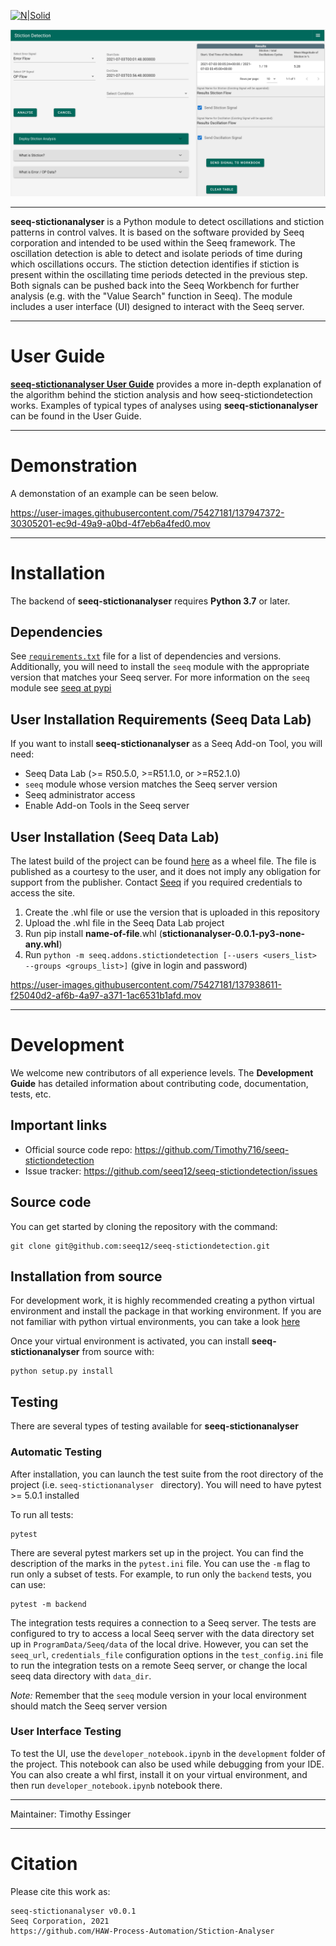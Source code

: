 [![N|Solid](https://www.seeq.com/sites/default/files/seeq-logo-navbar-small.png)](https://www.seeq.com)

[![N|Scheme](StictionDetectionExample.png)](https://www.seeq.com)

----

**seeq-stictionanalyser** is a Python module to detect oscillations and stiction patterns in control valves. It is based on the software provided by Seeq corporation and intended to be used within the Seeq framework. The oscillation detection is able to detect and isolate periods of time during which oscillations occurs. The stiction detection identifies if stiction is present within the oscillating time periods detected in the previous step. Both signals can be pushed back into the Seeq Workbench for further analysis (e.g. with the "Value Search" function in Seeq). The module includes a user interface (UI) designed to interact with the Seeq server.

----

# User Guide

[**seeq-stictionanalyser User Guide**](https://github.com/HAW-Process-Automation/Stiction-Analyser/blob/main/DocumentationStictionAnalyser.md)
provides a more in-depth explanation of the algorithm behind the stiction analysis and how seeq-stictiondetection works. Examples of typical types
of analyses using **seeq-stictionanalyser** can be found in the User Guide.

----

# Demonstration

A demonstation of an example can be seen below.

https://user-images.githubusercontent.com/75427181/137947372-30305201-ec9d-49a9-a0bd-4f7eb6a4fed0.mov

----
# Installation

The backend of **seeq-stictionanalyser** requires **Python 3.7** or later.

## Dependencies

See [`requirements.txt`](/requirements.txt) file for a list of
dependencies and versions. Additionally, you will need to install the `seeq` module with the appropriate version that
matches your Seeq server. For more information on the `seeq` module see [seeq at pypi](https://pypi.org/project/seeq/)

## User Installation Requirements (Seeq Data Lab)

If you want to install **seeq-stictionanalyser** as a Seeq Add-on Tool, you will need:

- Seeq Data Lab (>= R50.5.0, >=R51.1.0, or >=R52.1.0)
- `seeq` module whose version matches the Seeq server version
- Seeq administrator access
- Enable Add-on Tools in the Seeq server

## User Installation (Seeq Data Lab)

The latest build of the project can be found [here](https://pypi.seeq.com/) as a wheel file. The file is published as a
courtesy to the user, and it does not imply any obligation for support from the publisher. Contact
[Seeq](mailto:applied.research@seeq.com?subject=[seeq-stictiondetection]%20General%20Question) if you required credentials to
access the site.

1. Create the .whl file or use the version that is uploaded in this repository
2. Upload the .whl file in the Seeq Data Lab project
3. Run pip install **name-of-file**.whl (**stictionanalyser-0.0.1-py3-none-any.whl**)
4. Run `python -m seeq.addons.stictiondetection [--users <users_list> --groups <groups_list>]` (give in login and password)

https://user-images.githubusercontent.com/75427181/137938611-f25040d2-af6b-4a97-a371-1ac6531b1afd.mov

----



# Development

We welcome new contributors of all experience levels. The **Development Guide** has detailed information about
contributing code, documentation, tests, etc.

## Important links

* Official source code repo: https://github.com/Timothy716/seeq-stictiondetection
* Issue tracker: https://github.com/seeq12/seeq-stictiondetection/issues

## Source code

You can get started by cloning the repository with the command:

```shell
git clone git@github.com:seeq12/seeq-stictiondetection.git
```

## Installation from source

For development work, it is highly recommended creating a python virtual environment and install the package in that
working environment. If you are not familiar with python virtual environments, you can take a
look [here](https://docs.python.org/3.8/tutorial/venv.html)

Once your virtual environment is activated, you can install **seeq-stictionanalyser** from source with:

```shell
python setup.py install
```

## Testing

There are several types of testing available for **seeq-stictionanalyser**

### Automatic Testing

After installation, you can launch the test suite from the root directory of the project (i.e. `seeq-stictionanalyser `
directory). You will need to have pytest >= 5.0.1 installed

To run all tests:

```shell
pytest
```

There are several pytest markers set up in the project. You can find the description of the marks in the `pytest.ini`
file. You can use the `-m` flag to run only a subset of tests. For example, to run only the `backend` tests, you can
use:

```shell
pytest -m backend
```

The integration tests requires a connection to a Seeq server. The tests are configured to try to access a local Seeq
server with the data directory set up in `ProgramData/Seeq/data` of the local drive. However, you can set the
`seeq_url`, `credentials_file` configuration options in the `test_config.ini` file to run the integration tests on a
remote Seeq server, or change the local seeq data directory with `data_dir`.

*Note:* Remember that the `seeq` module version in your local environment should match the Seeq server version

### User Interface Testing

To test the UI, use the `developer_notebook.ipynb` in the `development` folder of the project. This notebook can also be
used while debugging from your IDE. You can also create a whl first, install it on your virtual environment, and then
run `developer_notebook.ipynb` notebook there.


----



Maintainer: Timothy Essinger


----

# Citation

Please cite this work as:

```shell
seeq-stictionanalyser v0.0.1
Seeq Corporation, 2021
https://github.com/HAW-Process-Automation/Stiction-Analyser
```
